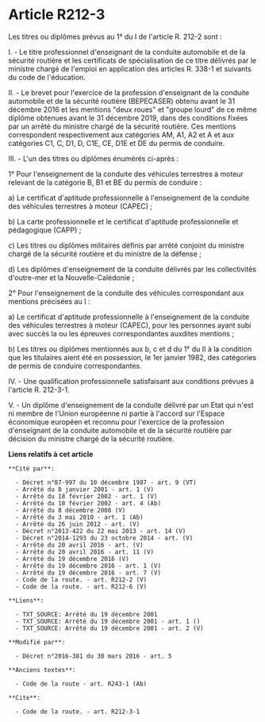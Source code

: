 # Article R212-3

Les titres ou diplômes prévus au 1° du I de l'article R. 212-2 sont : 

I. - Le titre professionnel d'enseignant de la conduite automobile et de la sécurité routière et les certificats de
spécialisation de ce titre délivrés par le ministre chargé de l'emploi en application des articles R. 338-1 et suivants du
code de l'éducation. 

II. - Le brevet pour l'exercice de la profession d'enseignant de la conduite automobile et de la sécurité routière
(BEPECASER) obtenu avant le 31 décembre 2016 et les mentions "deux roues" et "groupe lourd" de ce même diplôme obtenues avant
le 31 décembre 2019, dans des conditions fixées par un arrêté du ministre chargé de la sécurité routière. Ces mentions
correspondent respectivement aux catégories AM, A1, A2 et A et aux catégories C1, C, D1, D, C1E, CE, D1E et DE du permis de
conduire.

III. - L'un des titres ou diplômes énumérés ci-après : 

1° Pour l'enseignement de la conduite des véhicules terrestres à moteur relevant de la catégorie B, B1 et BE du permis de
conduire : 

a) Le certificat d'aptitude professionnelle à l'enseignement de la conduite des véhicules terrestres à moteur (CAPEC) ; 

b) La carte professionnelle et le certificat d'aptitude professionnelle et pédagogique (CAPP) ; 

c) Les titres ou diplômes militaires définis par arrêté conjoint du ministre chargé de la sécurité routière et du ministre de
la défense ; 

d) Les diplômes d'enseignement de la conduite délivrés par les collectivités d'outre-mer et la Nouvelle-Calédonie ; 

2° Pour l'enseignement de la conduite des véhicules correspondant aux mentions précisées au I : 

a) Le certificat d'aptitude professionnelle à l'enseignement de la conduite des véhicules terrestres à moteur (CAPEC), pour
les personnes ayant subi avec succès la ou les épreuves correspondantes auxdites mentions ; 

b) Les titres ou diplômes mentionnés aux b, c et d du 1° du II à la condition que les titulaires aient été en possession, le
1er janvier 1982, des catégories de permis de conduire correspondantes. 

IV. - Une qualification professionnelle satisfaisant aux conditions prévues à l'article R. 212-3-1. 

V. - Un diplôme d'enseignement de la conduite délivré par un Etat qui n'est ni membre de l'Union européenne ni partie à
l'accord sur l'Espace économique européen et reconnu pour l'exercice de la profession d'enseignant de la conduite automobile
et de la sécurité routière par décision du ministre chargé de la sécurité routière.

**Liens relatifs à cet article**

	**Cité par**:

	  - Décret n°87-997 du 10 décembre 1987 - art. 9 (VT)
	  - Arrêté du 8 janvier 2001 - art. 1 (V)
	  - Arrêté du 18 février 2002 - art. 1 (V)
	  - Arrêté du 18 février 2002 - art. 4 (Ab)
	  - Arrêté du 8 décembre 2008 (V)
	  - Arrêté du 3 mai 2010 - art. 1 (Ab)
	  - Arrêté du 26 juin 2012 - art. (V)
	  - Décret n°2013-422 du 22 mai 2013 - art. 14 (V)
	  - Décret n°2014-1293 du 23 octobre 2014 - art. (V)
	  - Arrêté du 20 avril 2016 - art. (V)
	  - Arrêté du 20 avril 2016 - art. 11 (V)
	  - Arrêté du 19 décembre 2016 (V)
	  - Arrêté du 19 décembre 2016 - art. 1 (V)
	  - Arrêté du 19 décembre 2016 - art. 7 (V)
	  - Code de la route. - art. R212-2 (V)
	  - Code de la route. - art. R212-6 (V)

	**Liens**:

	  - TXT_SOURCE: Arrêté du 19 décembre 2001
	  - TXT_SOURCE: Arrêté du 19 décembre 2001 - art. 1 ()
	  - TXT_SOURCE: Arrêté du 19 décembre 2001 - art. 2 (V)

	**Modifié par**:

	  - Décret n°2016-381 du 30 mars 2016 - art. 5

	**Anciens textes**:

	  - Code de la route - art. R243-1 (Ab)

	**Cite**:

	  - Code de la route. - art. R212-3-1
